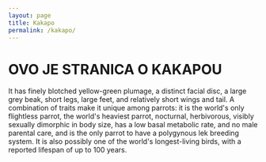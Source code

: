 ```yaml
---
layout: page
title: Kakapo
permalink: /kakapo/
---
```


# OVO JE STRANICA O KAKAPOU

It has finely blotched yellow-green plumage, a distinct facial disc, a large grey beak, short legs, large feet, and relatively short wings and tail. A combination of traits make it unique among parrots: it is the world's only flightless parrot, the world's heaviest parrot, nocturnal, herbivorous, visibly sexually dimorphic in body size, has a low basal metabolic rate, and no male parental care, and is the only parrot to have a polygynous lek breeding system. It is also possibly one of the world's longest-living birds, with a reported lifespan of up to 100 years.
